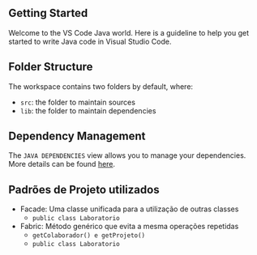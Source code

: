 ## Getting Started

Welcome to the VS Code Java world. Here is a guideline to help you get started to write Java code in Visual Studio Code.

## Folder Structure

The workspace contains two folders by default, where:

- `src`: the folder to maintain sources
- `lib`: the folder to maintain dependencies

## Dependency Management

The `JAVA DEPENDENCIES` view allows you to manage your dependencies. More details can be found [here](https://github.com/microsoft/vscode-java-pack/blob/master/release-notes/v0.9.0.md#work-with-jar-files-directly).

## Padrões de Projeto utilizados

* Facade: Uma classe unificada para a utilização de outras classes
    * `public class Laboratorio`
* Fabric: Método genérico que evita a mesma operações repetidas
    * `getColaborador() e getProjeto()`
    * `public class Laboratorio`